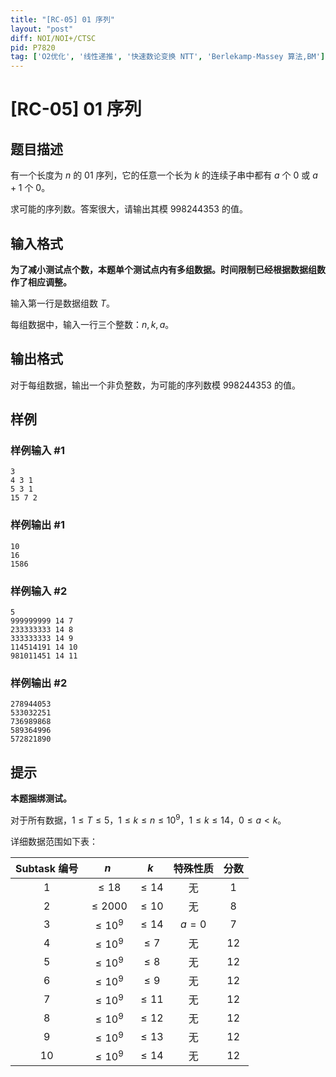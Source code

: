 ```yaml
---
title: "[RC-05] 01 序列"
layout: "post"
diff: NOI/NOI+/CTSC
pid: P7820
tag: ['O2优化', '线性递推', '快速数论变换 NTT', 'Berlekamp-Massey 算法,BM']
---
```

# [RC-05] 01 序列
## 题目描述

有一个长度为 $n$ 的 $01$ 序列，它的任意一个长为 $k$ 的连续子串中都有 $a$ 个 $0$ 或 $a+1$ 个 $0$。

求可能的序列数。答案很大，请输出其模 $998244353$ 的值。
## 输入格式

**为了减小测试点个数，本题单个测试点内有多组数据。时间限制已经根据数据组数作了相应调整。**

输入第一行是数据组数 $T$。

每组数据中，输入一行三个整数：$n,k,a$。
## 输出格式

对于每组数据，输出一个非负整数，为可能的序列数模 $998244353$ 的值。
## 样例

### 样例输入 #1
```
3
4 3 1
5 3 1
15 7 2
```
### 样例输出 #1
```
10
16
1586
```
### 样例输入 #2
```
5
999999999 14 7
233333333 14 8
333333333 14 9
114514191 14 10
981011451 14 11
```
### 样例输出 #2
```
278944053
533032251
736989868
589364996
572821890
```
## 提示

**本题捆绑测试。**

对于所有数据，$1\le T\le 5$，$1\le k\le n\le 10^9$，$1\le k\le 14$，$0\le a<k$。

详细数据范围如下表：

| Subtask 编号 | $n$ | $k$ | 特殊性质 | 分数 |
| :-----------: | :-----------: | :-----------: | :-----------: | :-----------: |
| $1$ | $\le 18$ | $\le 14$ | 无 | $1$ |
| $2$ | $\le 2000$ | $\le 10$ | 无 | $8$ |
| $3$ | $\le 10^9$ | $\le 14$ | $a=0$ | $7$ |
| $4$ | $\le 10^9$ | $\le 7$ | 无 | $12$ |
| $5$ | $\le 10^9$ | $\le 8$ | 无 | $12$ |
| $6$ | $\le 10^9$ | $\le 9$ | 无 | $12$ |
| $7$ | $\le 10^9$ | $\le 11$ | 无 | $12$ |
| $8$ | $\le 10^9$ | $\le 12$ | 无 | $12$ |
| $9$ | $\le 10^9$ | $\le 13$ | 无 | $12$ |
| $10$ | $\le 10^9$ | $\le 14$ | 无 | $12$ |
